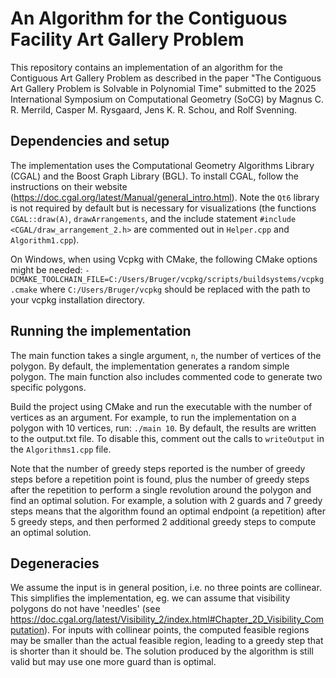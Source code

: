 # An Algorithm for the Contiguous Facility Art Gallery Problem

This repository contains an implementation of an algorithm for the Contiguous Art Gallery Problem as
described in the paper "The Contiguous Art Gallery Problem is Solvable in
Polynomial Time" submitted to the 2025 International Symposium on Computational Geometry (SoCG) by Magnus C. R. Merrild, Casper M. Rysgaard, Jens K. R. Schou, and Rolf Svenning.


## Dependencies and setup
The implementation uses the Computational Geometry Algorithms Library (CGAL) and the Boost Graph Library (BGL).
To install CGAL, follow the instructions on their website (https://doc.cgal.org/latest/Manual/general_intro.html).
Note the `Qt6` library is not required by default but is necessary for visualizations (the functions `CGAL::draw(A)`,
`drawArrangements`, and the include statement `#include <CGAL/draw_arrangement_2.h>`  are commented out in
`Helper.cpp` and `Algorithm1.cpp`).


On Windows, when using Vcpkg with CMake, the following CMake options might be needed:
`-DCMAKE_TOOLCHAIN_FILE=C:/Users/Bruger/vcpkg/scripts/buildsystems/vcpkg.cmake`
where `C:/Users/Bruger/vcpkg` should be replaced with the path to your vcpkg installation directory.



## Running the implementation
The main function takes a single argument, `n`, the number of vertices of the polygon.
By default, the implementation generates a random simple polygon.
The main function also includes commented code to generate two specific polygons.

Build the project using CMake and run the executable with the number of vertices as an argument.
For example, to run the implementation on a polygon with 10 vertices, run:
`./main 10`. By default, the results are written to the output.txt file.
To disable this, comment out the calls to `writeOutput` in the `Algorithms1.cpp` file.

Note that the number of greedy steps reported is the number of greedy steps before a repetition point is found, 
plus the number of greedy steps after the repetition to perform a single revolution around the polygon
and find an optimal solution.
For example, a solution with 2 guards and 7 greedy steps means that the algorithm found an
optimal endpoint (a repetition) after 5 greedy steps, and then performed 2 additional greedy steps to compute an
optimal solution.


## Degeneracies
We assume the input is in general position, i.e. no three points are collinear.
This simplifies the implementation, eg. we can assume that visibility polygons do not have 'needles'
(see https://doc.cgal.org/latest/Visibility_2/index.html#Chapter_2D_Visibility_Computation).
For inputs with collinear points, the computed feasible regions may be smaller than the actual feasible region,
leading to a greedy step that is shorter than it should be. The solution produced by the algorithm is still valid
but may use one more guard than is optimal.






